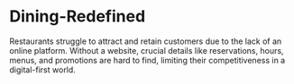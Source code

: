 # Dining-Redefined
Restaurants struggle to attract and retain customers due to the lack of an online platform. Without a website, crucial details like reservations, hours, menus, and promotions are hard to find, limiting their competitiveness in a digital-first world.
